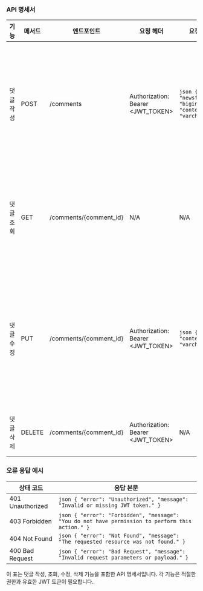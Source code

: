 ### API 명세서

| 기능       | 메서드 | 엔드포인트               | 요청 헤더                                | 요청 본문                                                                                  | 응답 상태 코드 및 본문                                                                                       |
|------------|--------|--------------------------|------------------------------------------|-------------------------------------------------------------------------------------------|------------------------------------------------------------------------------------------------------------|
| 댓글 작성  | POST   | /comments                | Authorization: Bearer <JWT_TOKEN>        | ```json { "newsfeed_id": "bigint", "content": "varchar" } ```                             | 201 Created ```json { "id": "bigint", "newsfeed_id": "bigint", "author_id": "bigint", "content": "varchar", "likes_count": 0, "created_at": "timestamp", "updated_at": "timestamp" } ``` <br> 401 Unauthorized <br> 400 Bad Request |
| 댓글 조회  | GET    | /comments/{comment_id}   | N/A                                      | N/A                                                                                       | 200 OK ```json { "id": "bigint", "newsfeed_id": "bigint", "author_id": "bigint", "content": "varchar", "likes_count": "bigint", "created_at": "timestamp", "updated_at": "timestamp" } ``` <br> 404 Not Found                       |
| 댓글 수정  | PUT    | /comments/{comment_id}   | Authorization: Bearer <JWT_TOKEN>        | ```json { "content": "varchar" } ```                                                      | 200 OK ```json { "id": "bigint", "newsfeed_id": "bigint", "author_id": "bigint", "content": "varchar", "likes_count": "bigint", "created_at": "timestamp", "updated_at": "timestamp" } ``` <br> 401 Unauthorized <br> 403 Forbidden <br> 400 Bad Request <br> 404 Not Found |
| 댓글 삭제  | DELETE | /comments/{comment_id}   | Authorization: Bearer <JWT_TOKEN>        | N/A                                                                                       | 204 No Content <br> 401 Unauthorized <br> 403 Forbidden <br> 404 Not Found                                                                     |

### 오류 응답 예시

| 상태 코드        | 응답 본문                                                                                     |
|------------------|------------------------------------------------------------------------------------------------|
| 401 Unauthorized | ```json { "error": "Unauthorized", "message": "Invalid or missing JWT token." } ```           |
| 403 Forbidden    | ```json { "error": "Forbidden", "message": "You do not have permission to perform this action." } ``` |
| 404 Not Found    | ```json { "error": "Not Found", "message": "The requested resource was not found." } ```      |
| 400 Bad Request  | ```json { "error": "Bad Request", "message": "Invalid request parameters or payload." } ```   |

이 표는 댓글 작성, 조회, 수정, 삭제 기능을 포함한 API 명세서입니다. 각 기능은 적절한 권한과 유효한 JWT 토큰이 필요합니다.